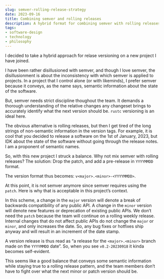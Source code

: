 ```yaml
---
slug: semver-rolling-release-strategy
date: 2023-09-16
title: Combining semver and rolling releases
description: A hybrid format for combining semver with rolling releases for software versioning.
tags:
- software-design
- technology
- philosophy
---
```


I decided to take a hybrid approach for relase versioning on a new project I have joined.

I have been rather disillusioned with semver, and though I love semver, the disillusionment is about the inconsistency with which semver is applied to projects. In a project that I control alone (or with likeminds), I prefer semver because it conveys, as the name says, semantic information about the state of the software.

But, semver needs strict discipline thoughout the team. It demands a thorough understanding of the relative changes any changeset brings to accurately identify what the next version should be. `rustc` versioning is an ideal here.

The obvious alternative is rolling releases, but then I get tired of the long strings of non-semantic information in the version tags. For example, it is cool that you decided to release a software on the 1st of January, 2023, but IDK about the state of the software without going through the release notes. I am a proponent of semantic names.

So, with this new project I struck a balance. Why not mix semver with rolling releases? The solution: Drop the patch, and add a pre-release in `YYYYMMDD` format.

The version format thus becomes: `v<major>.<minor>-<YYYYMMDD>`.

At this point, it is not semver anymore since semver requires using the `patch`. Here is why that is acceptable in this project’s context.

In this scheme, a change in the `major` version will denote a break of backwards compatibility of any public API. A change in the `minor` version will denote new features or deprecation of existing public APIs. We don’t need the `patch` because the team will continue on a rolling weekly release. Internal changes that do not affect public APIs do not change the `major` or `minor`, and only increases the date. So, any bug fixes or hotfixes ship anyway and will result in an increment of the date stamp.

A version release is thus read as “a release for the `<major>.<minor>` branch made on the `YYYYMMDD` date”. So, when you see `v0.2-20230918` it kinda becomes self-evident.

This seems like a good balance that conveys some semantic information while staying true to a rolling release pattern, and the team members don’t have to fight over what the next minor or patch version should be.
